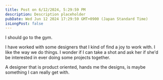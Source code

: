 ```yaml
---
title: Post on 6/12/2024, 5:29:59 PM
description: Description placeholder
pubDate: Wed Jun 12 2024 17:29:59 GMT+0900 (Japan Standard Time)
isLongPost: false
---
```

I should go to the gym. 

I have worked with some designers that I kind of find a joy to work with. I like the way we do things. I wonder if I can take a shot and ask her if she'd be interested in ever doing some projects together. 

A designer that is product oriented, hands me the designs, is maybe something I can really get with. 